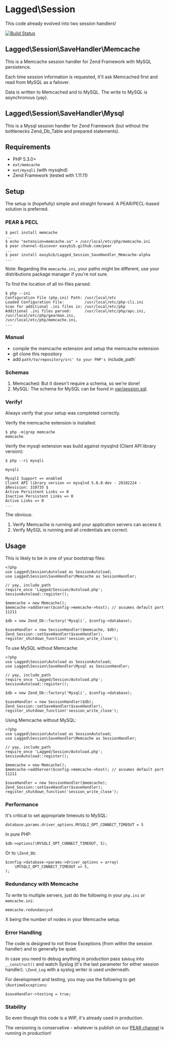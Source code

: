 # Lagged\Session

This code already evolved into two session handlers!

[![Build Status](https://secure.travis-ci.org/lagged/Lagged_Session_SaveHandler_Memcache.png?branch=master)](http://travis-ci.org/lagged/Lagged_Session_SaveHandler_Memcache)

## Lagged\Session\SaveHandler\Memcache

This is a Memcache session handler for Zend Framework with MySQL persistence.

Each time session information is requested, it'll ask Memcached first and read from MySQL as a failover.

Data is written to Memcached and to MySQL. The write to MySQL is asynchronous (yay).

## Lagged\Session\SaveHandler\Mysql

This is a Mysql session handler for Zend Framework (but without the bottlenecks Zend_Db_Table and prepared statements).

## Requirements

 * PHP 5.3.0+
 * `ext/memcache`
 * `ext/mysqli` (with mysqlnd)
 * Zend Framework (tested with 1.11.11)

## Setup

The setup is (hopefully) simple and straight forward. A PEAR/PECL-based solution is preferred.

### PEAR & PECL

    $ pecl install memcache
    ...
    $ echo "extension=memcache.so" > /usr/local/etc/php/memcache.ini
    $ pear channel-discover easybib.github.com/pear
    ...
    $ pear install easybib/Lagged_Session_SaveHandler_Memcache-alpha
    ...

Note: Regarding the `memcache.ini`, your paths might be different, use your distributions package manager if you're not sure.

To find the location of all ini-files parsed:

    $ php --ini
    Configuration File (php.ini) Path: /usr/local/etc
    Loaded Configuration File:         /usr/local/etc/php-cli.ini
    Scan for additional .ini files in: /usr/local/etc/php
    Additional .ini files parsed:      /usr/local/etc/php/apc.ini,
    /usr/local/etc/php/gearman.ini,
    /usr/local/etc/php/memcache.ini,
    ...

### Manual

 * compile the memcache extension and setup the memcache extension
 * git clone this repository
 * add `path/to/repository/src' to your PHP's `include_path`

### Schemas

 1. Memcached: But it doesn't require a schema, so we're done!
 2. MySQL: The schema for MySQL can be found in [var/session.sql](https://github.com/lagged/Lagged_Session_SaveHandler_Memcache/blob/master/var/session.sql).

### Verify!

Always verify that your setup was completed correctly.

Verify the memcache extension is installed:

    $ php -m|grep memcache
    memcache

Verify the mysqli extension was build against mysqlnd (Client API library version):

    $ php --ri mysqli

    mysqli
    
    MysqlI Support => enabled
    Client API library version => mysqlnd 5.0.8-dev - 20102224 - $Revision: 310735 $
    Active Persistent Links => 0
    Inactive Persistent Links => 0
    Active Links => 0
    ...

The obvious:

  1. Verify Memcache is running and your application servers can access it.
  2. Verify MySQL is running and all credentials are correct.

## Usage

This is likely to be in one of your bootstrap files:

    <?php
    use Lagged\Session\Autoload as SessionAutoload;
    use Lagged\Session\SaveHandler\Memcache as SessionHandler;

    // yay, include_path
    require_once 'Lagged/Session/Autoload.php';
    SessionAutoload::register();

    $memcache = new Memcache();
    $memcache->addServer($config->memcache->host); // assumes default port 11211

    $db = new Zend_Db::factory('Mysqli', $config->database);

    $saveHandler = new SessionHandler($memcache, $db);
    Zend_Session::setSaveHandler($saveHandler);
    register_shutdown_function('session_write_close');


To use MySQL without Memcache:

    <?php
    use Lagged\Session\Autoload as SessionAutoload;
    use Lagged\Session\SaveHandler\Mysql as SessionHandler;

    // yay, include_path
    require_once 'Lagged/Session/Autoload.php';
    SessionAutoload::register();

    $db = new Zend_Db::factory('Mysqli', $config->database);

    $saveHandler = new SessionHandler($db);
    Zend_Session::setSaveHandler($saveHandler);
    register_shutdown_function('session_write_close');

Using Memcache without MySQL:

    <?php
    use Lagged\Session\Autoload as SessionAutoload;
    use Lagged\Session\SaveHandler\Memcache as SessionHandler;

    // yay, include_path
    require_once 'Lagged/Session/Autoload.php';
    SessionAutoload::register();

    $memcache = new Memcache();
    $memcache->addServer($config->memcache->host); // assumes default port 11211

    $saveHandler = new SessionHandler($memcache);
    Zend_Session::setSaveHandler($saveHandler);
    register_shutdown_function('session_write_close');

### Performance

It's critical to set appropriate timeouts to MySQL:

    database.params.driver_options.MYSQLI_OPT_CONNECT_TIMEOUT = 5

In pure PHP:

    $db->options(\MYSQLI_OPT_CONNECT_TIMEOUT, 5);

Or to `\Zend_Db`:

    $config->database->params->driver_options = array(
        \MYSQLI_OPT_CONNECT_TIMEOUT => 5,
    );

### Redundancy with Memcache

To write to multiple servers, just do the following in your `php.ini` or `memcache.ini`:

    memcache.redundancy=X

X being the number of nodes in your Memcache setup.

### Error Handling

The code is designed to not throw Exceptions (from within the session handler) and to generally be quiet.

In case you need to debug anything in production pass `$debug` into `__construct()` and watch Syslog (it's the last parameter for either session handler). `\Zend_Log` with a syslog writer is used underneath.

For development and testing, you may use the following to get `\RuntimeExceptions`:

    $saveHandler->testing = true;

### Stability

So even though this code is a WIP, it's already used in production.

The versioning is conservative - whatever is publish on our [PEAR channel](http://easybib.github.com/pear) is running in production!

